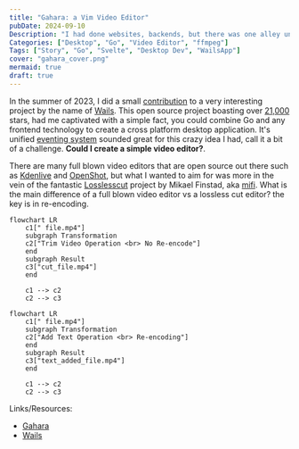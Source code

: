 ```yaml
---
title: "Gahara: a Vim Video Editor"
pubDate: 2024-09-10
Description: "I had done websites, backends, but there was one alley unexplored desktop apps. In this article, I talk about Gahara my small video editor created with Wails"
Categories: ["Desktop", "Go", "Video Editor", "ffmpeg"]
Tags: ["Story", "Go", "Svelte", "Desktop Dev", "WailsApp"]
cover: "gahara_cover.png"
mermaid: true
draft: true
---
```


In the summer of 2023, I did a small [contribution](https://github.com/wailsapp/wails/pull/2812) to a very interesting project by the name of [Wails](https://wails.io/).
This open source project boasting over [21,000](https://github.com/wailsapp/wails) stars, had me captivated with a simple fact, you could combine Go and any frontend technology to create
a cross platform desktop application. It's unified [eventing system](https://wails.io/docs/reference/runtime/events) sounded great for this crazy idea I had, call it a bit of a challenge.
**Could I create a simple video editor?**.

There are many full blown video editors that are open source out there such as [Kdenlive](https://kdenlive.org/) and [OpenShot](https://www.openshot.org/), but what I wanted to aim for
was more in the vein of the fantastic [Losslesscut](https://mifi.no/losslesscut/) project by Mikael Finstad, aka [mifi](https://github.com/mifi). What is the main difference of a full blown video editor vs a lossless cut editor?
the key is in re-encoding.

```mermaid
flowchart LR
    c1[" file.mp4"]
    subgraph Transformation
    c2["Trim Video Operation <br> No Re-encode"]
    end
    subgraph Result
    c3["cut_file.mp4"]
    end

    c1 --> c2
    c2 --> c3
```

```mermaid
flowchart LR
    c1[" file.mp4"]
    subgraph Transformation
    c2["Add Text Operation <br> Re-encoding"]
    end
    subgraph Result
    c3["text_added_file.mp4"]
    end

    c1 --> c2
    c2 --> c3
```

Links/Resources:

- [Gahara](https://github.com/Gahara-Editor/gahara)
- [Wails](https://wails.io/)
